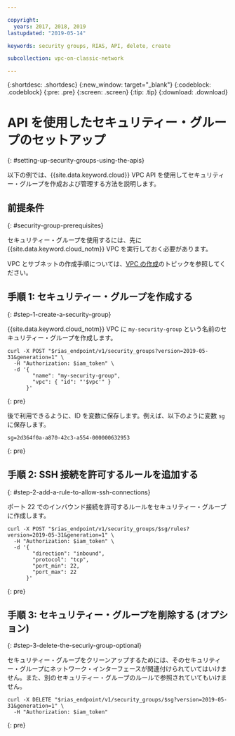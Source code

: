 ```yaml
---

copyright:
  years: 2017, 2018, 2019
lastupdated: "2019-05-14"

keywords: security groups, RIAS, API, delete, create

subcollection: vpc-on-classic-network

---
```


{:shortdesc: .shortdesc}
{:new_window: target="_blank"}
{:codeblock: .codeblock}
{:pre: .pre}
{:screen: .screen}
{:tip: .tip}
{:download: .download}

# API を使用したセキュリティー・グループのセットアップ
{: #setting-up-security-groups-using-the-apis}

以下の例では、{{site.data.keyword.cloud}} VPC API を使用してセキュリティー・グループを作成および管理する方法を説明します。

## 前提条件
{: #security-group-prerequisites}

セキュリティー・グループを使用するには、先に {{site.data.keyword.cloud_notm}} VPC を実行しておく必要があります。

VPC とサブネットの作成手順については、[VPC の作成](/docs/vpc-on-classic?topic=vpc-on-classic-creating-a-vpc-using-the-rest-apis)のトピックを参照してください。

## 手順 1: セキュリティー・グループを作成する
{: #step-1-create-a-security-group}

{{site.data.keyword.cloud_notm}} VPC に `my-security-group` という名前のセキュリティー・グループを作成します。

```
curl -X POST "$rias_endpoint/v1/security_groups?version=2019-05-31&generation=1" \
  -H "Authorization: $iam_token" \
  -d '{
        "name": "my-security-group",
        "vpc": { "id": "'$vpc'" }
      }'
```
{: pre}

後で利用できるように、ID を変数に保存します。例えば、以下のように変数 `sg` に保存します。

```
sg=2d364f0a-a870-42c3-a554-000000632953
```
{: pre}

## 手順 2: SSH 接続を許可するルールを追加する
{: #step-2-add-a-rule-to-allow-ssh-connections}

ポート 22 でのインバウンド接続を許可するルールをセキュリティー・グループに作成します。

```
curl -X POST "$rias_endpoint/v1/security_groups/$sg/rules?version=2019-05-31&generation=1" \
  -H "Authorization: $iam_token" \
  -d '{
        "direction": "inbound",
        "protocol": "tcp",
        "port_min": 22,
        "port_max": 22
      }'
```
{: pre}

## 手順 3: セキュリティー・グループを削除する (オプション)
{: #step-3-delete-the-securiy-group-optional}

セキュリティー・グループをクリーンアップするためには、そのセキュリティー・グループにネットワーク・インターフェースが関連付けられていてはいけません。また、別のセキュリティー・グループのルールで参照されていてもいけません。

```
curl -X DELETE "$rias_endpoint/v1/security_groups/$sg?version=2019-05-31&generation=1" \
  -H "Authorization: $iam_token"
```
{: pre}

